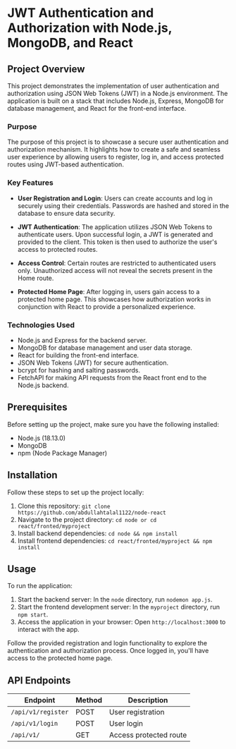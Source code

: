 # JWT Authentication and Authorization with Node.js, MongoDB, and React

## Project Overview

This project demonstrates the implementation of user authentication and authorization using JSON Web Tokens (JWT) in a Node.js environment. The application is built on a stack that includes Node.js, Express, MongoDB for database management, and React for the front-end interface.

### Purpose

The purpose of this project is to showcase a secure user authentication and authorization mechanism. It highlights how to create a safe and seamless user experience by allowing users to register, log in, and access protected routes using JWT-based authentication.

### Key Features

- **User Registration and Login**: Users can create accounts and log in securely using their credentials. Passwords are hashed and stored in the database to ensure data security.

- **JWT Authentication**: The application utilizes JSON Web Tokens to authenticate users. Upon successful login, a JWT is generated and provided to the client. This token is then used to authorize the user's access to protected routes.

- **Access Control**: Certain routes are restricted to authenticated users only. Unauthorized access will not reveal the secrets present in the Home route.

- **Protected Home Page**: After logging in, users gain access to a protected home page. This showcases how authorization works in conjunction with React to provide a personalized experience.

### Technologies Used

- Node.js and Express for the backend server.
- MongoDB for database management and user data storage.
- React for building the front-end interface.
- JSON Web Tokens (JWT) for secure authentication.
- bcrypt for hashing and salting passwords.
- FetchAPI for making API requests from the React front end to the Node.js backend.

## Prerequisites

Before setting up the project, make sure you have the following installed:

- Node.js (18.13.0)
- MongoDB 
- npm (Node Package Manager)

## Installation

Follow these steps to set up the project locally:

1. Clone this repository: `git clone https://github.com/abdullahtalal1122/node-react`
2. Navigate to the project directory: `cd node or cd react/fronted/myproject`
3. Install backend dependencies: `cd node && npm install`
4. Install frontend dependencies: `cd react/fronted/myproject && npm install`

## Usage

To run the application:

1. Start the backend server: In the `node` directory, run `nodemon app.js`.
2. Start the frontend development server: In the `myproject` directory, run `npm start`.
3. Access the application in your browser: Open `http://localhost:3000` to interact with the app.

Follow the provided registration and login functionality to explore the authentication and authorization process. Once logged in, you'll have access to the protected home page.

## API Endpoints

| Endpoint                | Method | Description             |
|-------------------------|--------|-------------------------|
| `/api/v1/register`      | POST   | User registration       |
| `/api/v1/login`         | POST   | User login              |
| `/api/v1/`              | GET    | Access protected route  |

